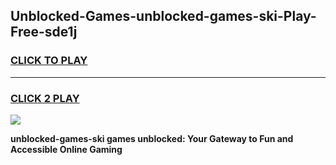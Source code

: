 
## Unblocked-Games-unblocked-games-ski-Play-Free-sde1j
<h3>
<a href="https://premium76.site?title=unblocked-games-ski&ref=20A">CLICK TO PLAY</a></h3>
<hr>

<h3>
<a href="https://premium76.site?title=unblocked-games-ski&ref=20A">CLICK 2 PLAY</a>
  
</h3>

<a href="https://premium76.site?title=unblocked-games-ski&ref=20A"><img src="https://clearcache.store/games.png"></a>


**unblocked-games-ski games unblocked: Your Gateway to Fun and Accessible Online Gaming**
